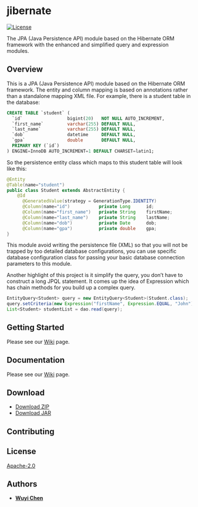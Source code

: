 # jibernate
[![License](https://img.shields.io/badge/License-Apache%202.0-green.svg)](https://opensource.org/licenses/Apache-2.0) 

The JPA (Java Persistence API) module based on the Hibernate ORM framework with the enhanced and simplified query and expression modules.

## Overview
This is a JPA (Java Persistence API) module based on the Hibernate ORM framework. The entity and column mapping is based on annotations rather than a standalone mapping XML file. For example, there is a student table in the database:
```sql
CREATE TABLE `student` (
  `id`                 bigint(20)   NOT NULL AUTO_INCREMENT,
  `first_name`         varchar(255) DEFAULT NULL,
  `last_name`          varchar(255) DEFAULT NULL,
  `dob`                datetime     DEFAULT NULL,
  `gpa`                double       DEFAULT NULL,
  PRIMARY KEY (`id`)
) ENGINE=InnoDB AUTO_INCREMENT=1 DEFAULT CHARSET=latin1;
```

So the persistence entity class which maps to this student table will look like this:
```java
@Entity
@Table(name="student")
public class Student extends AbstractEntity {
    @Id
	  @GeneratedValue(strategy = GenerationType.IDENTITY)
	  @Column(name="id")           private Long      id;
	  @Column(name="first_name")   private String    firstName;
	  @Column(name="last_name")    private String    lastName;
	  @Column(name="dob")          private Date      dob;
	  @Column(name="gpa")          private double    gpa;
}
```

This module avoid writing the persistence file (XML) so that you will not be trapped by too detailed database configurations, you can use specific database configuration class for passing your basic database connection parameters to this module.

Another highlight of this project is it simplify the query, you don’t have to construct a long JPQL statement. It comes up the idea of Expression which has chain methods for you build up a complex query.
```java
EntityQuery<Student> query = new EntityQuery<Student>(Student.class);
query.setCriteria(new Expression("firstName", Expression.EQUAL, "John"));
List<Student> studentList = dao.read(query);
```

## Getting Started
Please see our [Wiki](https://github.com/wuyichen24/jibernate/wiki/Getting-Started) page.

## Documentation
Please see our [Wiki](https://github.com/wuyichen24/jibernate/wiki) page.

## Download
- [Download ZIP](https://github.com/wuyichen24/jibernate/archive/master.zip)
- [Download JAR](https://github.com/wuyichen24/jibernate/releases/download/v1.0/jibernate-1.0.jar)

## Contributing

## License
[Apache-2.0](https://opensource.org/licenses/Apache-2.0)

## Authors
- **[Wuyi Chen](https://www.linkedin.com/in/wuyichen24/)**
